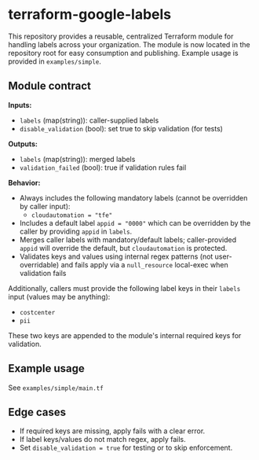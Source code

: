 
# terraform-google-labels

This repository provides a reusable, centralized Terraform module for handling labels across your organization. The module is now located in the repository root for easy consumption and publishing. Example usage is provided in `examples/simple`.

## Module contract
**Inputs:**
- `labels` (map(string)): caller-supplied labels
- `disable_validation` (bool): set true to skip validation (for tests)

**Outputs:**
- `labels` (map(string)): merged labels
- `validation_failed` (bool): true if validation rules fail

**Behavior:**
- Always includes the following mandatory labels (cannot be overridden by caller input):
  - `cloudautomation = "tfe"`
- Includes a default label `appid = "0000"` which can be overridden by the caller by providing `appid` in `labels`.
- Merges caller labels with mandatory/default labels; caller-provided `appid` will override the default, but `cloudautomation` is protected.
- Validates keys and values using internal regex patterns (not user-overridable) and fails apply via a `null_resource` local-exec when validation fails

Additionally, callers must provide the following label keys in their `labels` input (values may be anything):

- `costcenter`
- `pii`

These two keys are appended to the module's internal required keys for validation.

## Example usage

See `examples/simple/main.tf`

## Edge cases
- If required keys are missing, apply fails with a clear error.
- If label keys/values do not match regex, apply fails.
- Set `disable_validation = true` for testing or to skip enforcement.
